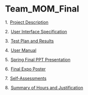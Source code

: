 # Team_MOM_Final

1.  [Project Description]()

2.  [User Interface Specification]()

3.  [Test Plan and Results]()

4.  [User Manual](https://github.com/lafenebp/Team_MOM_Final/blob/1d4006d4407f47eabc78ea4f0e75c1d58d357198/Team%20MOM%20Final%20Presentation.pptx) 

5.  [Spring Final PPT Presentation]() 

6.  [Final Expo Poster](https://github.com/lafenebp/Team_MOM_Final/blob/05675931c833c064262a0a579f167c252880d248/unblock'd%20final%20poster.pdf)

7.  [Self-Assessments](https://github.com/lafenebp/Team_MOM_Final/tree/main/Assessments)

8.  [Summary of Hours and Justification]()
